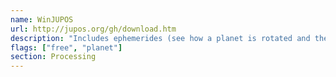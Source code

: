 ```yaml
---
name: WinJUPOS
url: http://jupos.org/gh/download.htm
description: "Includes ephemerides (see how a planet is rotated and the orbital positions of its moons) and de-rotation (for longer exposures, projects your image and re-aligns it based on timestamps). Also runs on Linux."
flags: ["free", "planet"]
section: Processing
---
```

